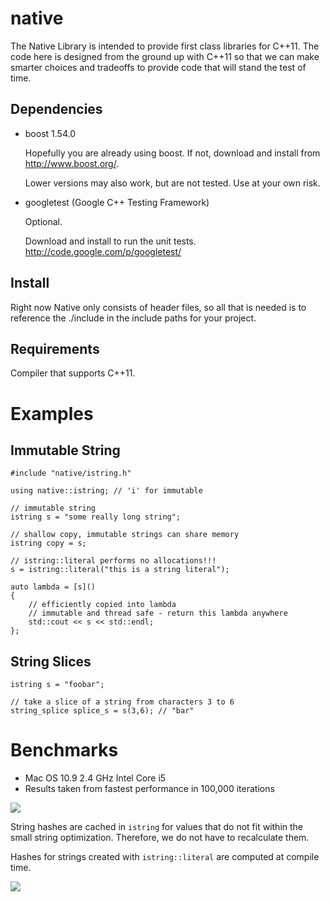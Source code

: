 native
======

The Native Library is intended to provide first class libraries for C++11. The
code here is designed from the ground up with C++11 so that we can make smarter
choices and tradeoffs to provide code that will stand the test of time.

Dependencies
------------

- boost 1.54.0

    Hopefully you are already using boost. If not, download and install from http://www.boost.org/.
    
    Lower versions may also work, but are not tested. Use at your own risk.

- googletest (Google C++ Testing Framework)

    Optional.
    
    Download and install to run the unit tests.
    http://code.google.com/p/googletest/

Install
-------

Right now Native only consists of header files, so all that is needed is to
reference the ./include in the include paths for your project.

Requirements
------------

Compiler that supports C++11.

Examples
========

Immutable String
----------------

```
#include "native/istring.h"

using native::istring; // 'i' for immutable

// immutable string
istring s = "some really long string";

// shallow copy, immutable strings can share memory
istring copy = s;

// istring::literal performs no allocations!!!
s = istring::literal("this is a string literal");

auto lambda = [s]()
{
    // efficiently copied into lambda
    // immutable and thread safe - return this lambda anywhere
    std::cout << s << std::endl;
};
```

String Slices
-------------

```
istring s = "foobar";

// take a slice of a string from characters 3 to 6
string_splice splice_s = s(3,6); // "bar"
```

Benchmarks
==========

- Mac OS 10.9 2.4 GHz Intel Core i5
- Results taken from fastest performance in 100,000 iterations

![](https://raw.github.com/syvex/native-wiki/master/benchmark-assign.png)

String hashes are cached in `istring` for values that do not fit within
the small string optimization. Therefore, we do not have to recalculate them.

Hashes for strings created with `istring::literal` are computed at compile time.

![](https://raw.github.com/syvex/native-wiki/master/benchmark-istring-hash.png)
